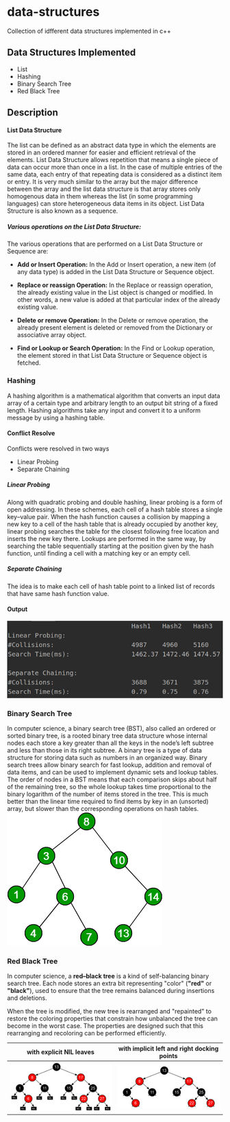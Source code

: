 # data-structures
Collection of idfferent data structures implemented in c++
## Data Structures Implemented
* List
* Hashing
* Binary Search Tree
* Red Black Tree

## Description
#### List Data Structure
The list can be defined as an abstract data type in which the elements are stored in an ordered manner for easier and efficient retrieval of the elements. List Data Structure allows repetition that means a single piece of data can occur more than once in a list. In the case of multiple entries of the same data, each entry of that repeating data is considered as a distinct item or entry. It is very much similar to the array but the major difference between the array and the list data structure is that array stores only homogenous data in them whereas the list (in some programming languages) can store heterogeneous data items in its object. List Data Structure is also known as a sequence.

##### Various operations on the List Data Structure:

The various operations that are performed on a List Data Structure or Sequence are:

* **Add or Insert Operation:** In the Add or Insert operation, a new item (of any data type) is added in the List Data Structure or Sequence object.

* **Replace or reassign Operation:** In the Replace or reassign operation, the already existing value in the List object is changed or modified. In other words, a new value is added at that particular index of the already existing value.

* **Delete or remove Operation:** In the Delete or remove operation, the already present element is deleted or removed from the Dictionary or associative array object.

* **Find or Lookup or Search Operation:** In the Find or Lookup operation, the element stored in that List Data Structure or Sequence object is fetched.
### Hashing
A hashing algorithm is a mathematical algorithm that converts an input data array of a certain type and arbitrary length to an output bit string of a fixed length. 
Hashing algorithms take any input and convert it to a uniform message by using a hashing table.
#### Conflict Resolve
Conflicts were resolved in two ways
* Linear Probing
* Separate Chaining
##### Linear Probing
Along with quadratic probing and double hashing, linear probing is a form of open addressing. 
In these schemes, each cell of a hash table stores a single key–value pair.
When the hash function causes a collision by mapping a new key to a cell of the hash table that is already occupied by another key, 
linear probing searches the table for the closest following free location and inserts the new key there. Lookups are performed in the same way, 
by searching the table sequentially starting at the position given by the hash function, until finding a cell with a matching key or an empty cell.
##### Separate Chaining
The idea is to make each cell of hash table point to a linked list of records that have same hash function value. 
#### Output
![output_hashing](images/output_hashing.png)
### Binary Search Tree
In computer science, a binary search tree (BST), also called an ordered or sorted binary tree, is a rooted binary tree data structure whose internal nodes each store a key greater than all the keys in the node’s left subtree and less than those in its right subtree. A binary tree is a type of data structure for storing data such as numbers in an organized way. Binary search trees allow binary search for fast lookup, addition and removal of data items, and can be used to implement dynamic sets and lookup tables. The order of nodes in a BST means that each comparison skips about half of the remaining tree, so the whole lookup takes time proportional to the binary logarithm of the number of items stored in the tree. This is much better than the linear time required to find items by key in an (unsorted) array, but slower than the corresponding operations on hash tables. 
![output_binary_search_tree](images/binary_search_tree.png)

### Red Black Tree
In computer science, a **red–black tree** is a kind of self-balancing binary search tree. Each node stores an extra bit representing "color" (**"red"** or **"black"**), used to ensure that the tree remains balanced during insertions and deletions.

When the tree is modified, the new tree is rearranged and "repainted" to restore the coloring properties that constrain how unbalanced the tree can become in the worst case. The properties are designed such that this rearranging and recoloring can be performed efficiently.

with explicit NIL leaves |  with implicit left and right docking points
:-------------------------:|:-------------------------:
![red-black_example_1](images/red_black_tree_example.png) | ![red-black_example_2](images/red_black_tree_example2.png)

